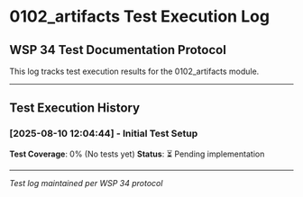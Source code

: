 # 0102_artifacts Test Execution Log

## WSP 34 Test Documentation Protocol
This log tracks test execution results for the 0102_artifacts module.

---

## Test Execution History

### [2025-08-10 12:04:44] - Initial Test Setup
**Test Coverage**: 0% (No tests yet)
**Status**: ⏳ Pending implementation

---

*Test log maintained per WSP 34 protocol*
